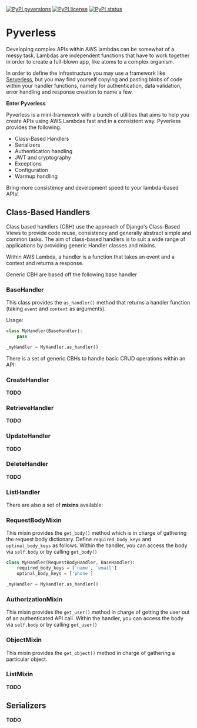 [![PyPI pyversions](https://img.shields.io/pypi/pyversions/pyverless.svg)](https://pypi.python.org/pypi/pyverless/)
[![PyPI license](https://img.shields.io/pypi/l/pyverless.svg)](https://pypi.python.org/pypi/pyverless/)
[![PyPI status](https://img.shields.io/pypi/status/pyverless.svg)](https://pypi.python.org/pypi/pyverless/)
# Pyverless

Developing complex APIs within AWS lambdas can be somewhat of a messy task. Lambdas are independent functions that have to work together in order to create a full-blown app, like atoms to a complex organism.

In order to define the infrastructure you may use a framework like [Serverless](https://serverless.com/), but you may find yourself copying and pasting blobs of code within your handler functions, namely for authentication, data validation, error handling and response creation to name a few.

**Enter Pyverless**

Pyverless is a mini-framework with a bunch of utilities that aims to help you create APIs using AWS Lambdas fast and in a consistent way. Pyverless provides the following.

- Class-Based Handlers
- Serializers
- Authentication handling
- JWT and cryptography
- Exceptions
- Configuration
- Warmup handling

Bring more consistency and development speed to your lambda-based APIs!

## Class-Based Handlers

Class based handlers (CBH) use the approach of Django's Class-Based Views to provide code reuse, consistency and generally abstract simple and common tasks. The aim of class-based handlers is to suit a wide range of applications by providing generic Handler classes and mixins.

Within AWS Lambda, a handler is a function that takes an event and a context and returns a response.

Generic CBH are based off the following base handler

### BaseHandler

This class provides the `as_handler()` method that returns a handler function (taking `event` and `context` as arguments).

Usage:

```python
class MyHandler(BaseHandler):
    pass

_myHandler = MyHandler.as_handler()
```

There is a set of generic CBHs to handle basic CRUD operations within an API:

### CreateHandler

**TODO**

### RetrieveHandler

**TODO**

### UpdateHandler

**TODO**

### DeleteHandler

**TODO**

### ListHandler

There are also a set of **mixins** available:

### RequestBodyMixin

This mixin provides the `get_body()` method which is in charge of gathering the request body dictionary. Define `required_body_keys` and `optinal_body_keys` as follows. Within the handler, you can access the body via `self.body` or by calling `get_body()`

```python
class MyHandler(RequestBodyHandler, BaseHandler):
    required_body_keys = ['name', 'email']
    optinal_body_keys = ['phone']

_myHandler = MyHandler.as_handler()
```

### AuthorizationMixin

This mixin provides the `get_user()` method in charge of getting the user out of an authenticated API call. Within the handler, you can access the body via `self.body` or by calling `get_user()`

### ObjectMixin

This mixin provides the `get_object()` method in charge of gathering a particular object.

### ListMixin

**TODO**


## Serializers

**TODO**